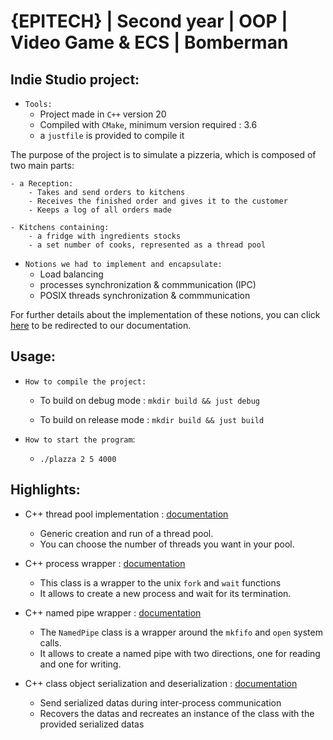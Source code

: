# {EPITECH} | Second year | OOP | Video Game & ECS | Bomberman

## Indie Studio project:

- `Tools:`
    * Project made in `C++` version 20
    * Compiled with `CMake`, minimum version required : 3.6
    * a `justfile` is provided to compile it  

The purpose of the project is to simulate a pizzeria, which is composed of two main parts:

    - a Reception:
        - Takes and send orders to kitchens
        - Receives the finished order and gives it to the customer
        - Keeps a log of all orders made

    - Kitchens containing:
        - a fridge with ingredients stocks
        - a set number of cooks, represented as a thread pool

- `Notions we had to implement and encapsulate:`
    * Load balancing
    * processes synchronization & commmunication (IPC)
    * POSIX threads synchronization & commmunication

For further details about the implementation of these notions, you can click [here](./documentation) to be redirected to our documentation.

## Usage:

- `How to compile the project:`
    * To build on debug mode : `mkdir build && just debug`<brk>

    * To build on release mode : `mkdir build && just build`

- `How to start the program`:
    * `./plazza 2 5 4000 `

## Highlights:

- C++ thread pool implementation : [documentation](./documentation/ThreadPool.md)
    * Generic creation and run of a thread pool.
    * You can choose the number of threads you want in your pool.

- C++ process wrapper : [documentation](./documentation/Process.md)
    * This class is a wrapper to the unix `fork` and `wait` functions
    * It allows to create a new process and wait for its termination.

- C++ named pipe wrapper : [documentation](./documentation/NamedPipe.md)
    * The `NamedPipe` class is a wrapper around the `mkfifo` and `open` system calls.
    * It allows to create a named pipe with two directions, one for reading and one for writing.

- C++ class object serialization and deserialization : [documentation](./documentation/Serializer.md)
    * Send serialized datas during inter-process communication
    * Recovers the datas and recreates an instance of the class with the provided serialized datas
